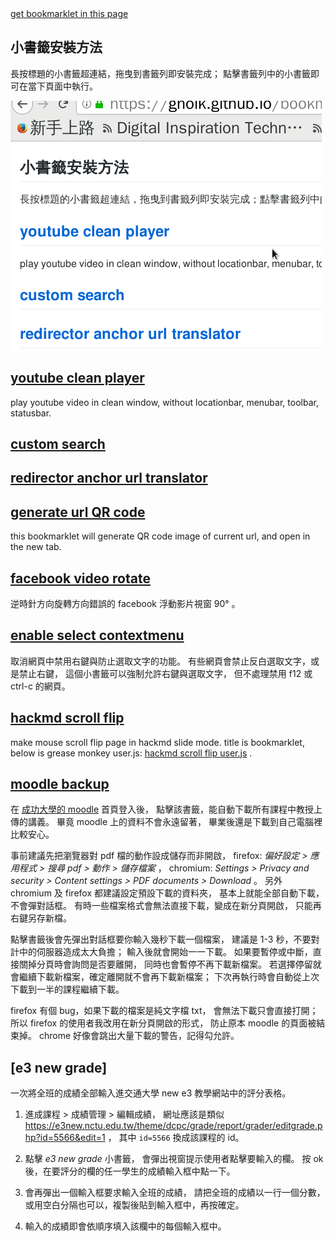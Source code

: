 <meta charset="UTF-8">

<a href="//gholk.github.io/bookmarklet">
  get bookmarklet in this page
</a>

## 小書籤安裝方法
長按標題的小書籤超連結，拖曳到書籤列即安裝完成；
點擊書籤列中的小書籤即可在當下頁面中執行。

![drag bookmarklet vedio](bookmarklet-add.gif)

<h2>
<a title="play youtube video in clean browser window"
   href='javascript:void function () {const urlToPlayer={};urlToPlayer.youtube=function(location){const scan=location.search.match(/[&\/\?]v=([^&]*)/);const id=scan[1];return"https://youtube.com/embed/"+id};function openCleanWindow(url){window.open(url,"clean youtube player","resizable")}function createButton(){const menuId="menu-container";const button=document.createElement("button");button.textContent="clean window";button.onclick=(()=>{const url=urlToPlayer.youtube(location);openCleanWindow(url)});document.getElementById(menuId).appendChild(button)}openCleanWindow(urlToPlayer.youtube(location));}()'>
   youtube clean player
</a>
</h2>

play youtube video in clean window,
without locationbar, menubar, toolbar, statusbar.


<h2>
  <a href='javascript:void function () {const map={};map.set=function(alias,url,name){this[alias]={url:url,name:name}};map.createForm=function(key){const form=document.createElement("form");const search=this[key];form.action=search.url;form.target="_blank";const input=document.createElement("input");input.name=search.name;form.appendChild(input);return form};map.search=function(key,string){const form=this.createForm(key);form.querySelector("input").value=string;document.documentElement.appendChild(form);form.submit()};map.set("pttpedia","http://zh.pttpedia.wikia.com/wiki/特殊:搜索","query");function promptSearch(string){if(!string)string=prompt("custom search");const scan=string.match(/([^\s]+)\s(.*)$/);const key=scan[1];const value=scan[2];map.search(key,value)}promptSearch();}()'>
  custom search
  </a>
</h2>

<h2>
<a title="jupmer translator"
href='javascript:void function () {var jumperTranslator={urlScheme:null,decode:decodeURIComponent,translate:function(url){const scan;if(scan=url.match(this.urlScheme)){return this.decode(scan[1])}else return null},modifyAnchor:function(anchor){const newUrl=this.translate(anchor.href);if(typeof newUrl=="string")anchor.href=newUrl;return anchor},modifyAllAnchor:function(){for(const anchor of document.querySelectorAll("a")){this.modifyAnchor(anchor)}},promptUrlScheme:function(){const urlRegexpString=prompt("url scheme regexp");this.urlScheme=new RegExp(urlRegexpString)}};jumperTranslator.promptUrlScheme();}()'>
redirector anchor url translator</a>
</h2>

## [generate url QR code][url qrcode]
this bookmarklet will generate QR code image of current url,
and open in the new tab.

[url qrcode]: javascript:void%20function%20()%20%7Bconst%20url=window.location.href;const%20qrcodeUrl=%60http://chart.googleapis.com/chart?chs=150x150&cht=qr&chl=$%7Burl%7D%60;window.open(qrcodeUrl);%7D() "generate QR code image of current url"

## [facebook video rotate]
逆時針方向旋轉方向錯誤的 facebook 浮動影片視窗 90° 。

## [enable select contextmenu]
取消網頁中禁用右鍵與防止選取文字的功能。
有些網頁會禁止反白選取文字，或是禁止右鍵，
這個小書籤可以強制允許右鍵與選取文字，
但不處理禁用 f12 或 ctrl-c 的網頁。

## [hackmd scroll flip]
make mouse scroll flip page in hackmd slide mode.
title is bookmarklet, below is grease monkey user.js:
[hackmd scroll flip user.js] .

## [moodle backup]
在 [成功大學的 moodle][moodle.ncku] 首頁登入後，
點擊該書籤，能自動下載所有課程中教授上傳的講義。
畢竟 moodle 上的資料不會永遠留著，
畢業後還是下載到自己電腦裡比較安心。

事前建議先把瀏覽器對 pdf 檔的動作設成儲存而非開啟，
firefox: *偏好設定 > 應用程式 > 搜尋 pdf > 動作 > 儲存檔案* ，
chromium: *Settings > Privacy and security >
Content settings > PDF documents > Download* 。
另外 chromium 及 firefox 都建議設定預設下載的資料夾，
基本上就能全部自動下載，不會彈對話框。
有時一些檔案格式會無法直接下載，變成在新分頁開啟，
只能再右鍵另存新檔。

點擊書籤後會先彈出對話框要你輸入幾秒下載一個檔案，
建議是 1-3 秒，不要對計中的伺服器造成太大負擔；
輸入後就會開始一一下載。
如果要暫停或中斷，直接關掉分頁時會詢問是否要離開，
同時也會暫停不再下載新檔案。
若選擇停留就會繼續下載新檔案，確定離開就不會再下載新檔案；
下次再執行時會自動從上次下載到一半的課程繼續下載。

firefox 有個 bug，如果下載的檔案是純文字檔 txt，
會無法下載只會直接打開；
所以 firefox 的使用者我改用在新分頁開啟的形式，
防止原本 moodle 的頁面被結束掉。
chrome 好像會跳出大量下載的警告，記得勾允許。

## [e3 new grade]
一次將全班的成績全部輸入進交通大學 new e3 教學網站中的評分表格。

 1. 進成課程 > 成績管理 > 編輯成績，
    網址應該是類似 <https://e3new.nctu.edu.tw/theme/dcpc/grade/report/grader/editgrade.php?id=5566&edit=1> ，
    其中 `id=5566` 換成該課程的 id。

 2. 點擊 *e3 new grade* 小書籤，
    會彈出視窗提示使用者點擊要輸入的欄。
    按 ok 後，在要評分的欄的任一學生的成績輸入框中點一下。
 
 3. 會再彈出一個輸入框要求輸入全班的成績，
    請把全班的成績以一行一個分數，
    或用空白分隔也可以，複製後貼到輸入框中，再按確定。
 
 4. 輸入的成績即會依順序填入該欄中的每個輸入框中。

[moodle.ncku]: https://moodle.ncku.edu.tw/
[moodle backup]: javascript:void%20function%20()%20%7Bclass%20MoodleCrawler%7Bconstructor()%7Bthis.sleepInterval=3;this.domParser=new%20DOMParser;this.textDecoder=new%20TextDecoder(%22UTF-8%22)%7Dasync%20fetch(url)%7Breturn%20await%20fetch(url,%7Bcredentials:%22same-origin%22%7D)%7Dasync%20$fetch(url)%7Bconst%20response=await%20this.fetch(url);const%20html=await%20response.text();const%20dom=this.domParser.parseFromString(html,%22text/html%22);return%20dom%7D*extractAllCourseId(document)%7Bconst%20anchorList=document.querySelectorAll(%22.block_course_list%20a%22);for(const%20anchor%20of%20anchorList)%7Bconst%20url=new%20URL(anchor.href);yield%20url.searchParams.get(%22id%22)%7D%7DextractTitle(document)%7Breturn%20document.getElementById(%22logobox%22).textContent.trim()%7D*extractFolder(url)%7Bconst%20folder=this.$fetch(url);const%20fileList=folder.then(dom=%3E%7Breturn%20dom.querySelectorAll(%22.fp-filename-icon%20a%22)%7D);let%20finish=false;let%20index=0;while(!finish)%7Byield%20fileList.then(anchorList=%3E%7Blet%20anchor=null;if(index%3CanchorList.length)%7Banchor=anchorList%5Bindex%5D;index++%7Dif(index%3E=anchorList.length)finish=true;return%7Burl:anchor.href%7D%7D)%7D%7D*extractByType(tr)%7Bconst%20url=tr.querySelector(%22a%22).href;let%20description=tr.querySelector(%22td:last-child%22).textContent;description=description.trim();if(url.includes(%22/mod/resource/view.php%22))%7Byield%7Burl:url,description:description%7D%7Delse%20if(url.includes(%22/mod/folder/view.php%22))%7Byield*this.extractFolder(url)%7Delse%20if(url.includes(%22/mod/page/view.php%22)%7C%7Curl.includes(%22/mod/url/view.php%22))%7Byield%7Burl:url,description:description%7D%7Delse%20console.error(%60unknown%20file%20type:%20$%7Burl%7D%60)%7D*extractAllFile(document)%7Bconst%20tableRowNonEmptySelector=%22#region-main-box%20tr%5Bclass%5D%22;for(const%20tr%20of%20document.querySelectorAll(tableRowNonEmptySelector))%7Byield*this.extractByType(tr)%7D%7Dasync%20$fetchCourseResource(id)%7Bconst%20url=%60https://moodle.ncku.edu.tw/course/resources.php?id=$%7Bid%7D%60;return%20await%20this.$fetch(url)%7Dsleep(second=this.sleepInterval)%7Breturn%20new%20Promise(wake=%3EsetTimeout(wake,second*1e3))%7DgetLastCourseId()%7Breturn%20localStorage.getItem(%22moodle-backup-current-id%22)%7DsetLastCourseId(id)%7BlocalStorage.setItem(%22moodle-backup-current-id%22,id)%7DremoveLastCourseId()%7BlocalStorage.removeItem(%22moodle-backup-current-id%22)%7Dasync%20run()%7Bthis.runInit();let%20lastCourseId=this.getLastCourseId();let%20alreadyDownload;if(lastCourseId)alreadyDownload=true;else%20alreadyDownload=false;for(const%20id%20of%20this.extractAllCourseId(document))%7Bif(alreadyDownload)%7Bif(lastCourseId==id)alreadyDownload=false;else%20continue%7Dthis.setLastCourseId(id);const%20resource=await%20this.$fetchCourseResource(id);const%20title=this.extractTitle(resource);await%20this.sleep();for(let%20file%20of%20this.extractAllFile(resource))%7Bif(file&&file.then)file=await%20file;if(file)%7Bthis.download(file.url);await%20this.sleep()%7D%7D%7Dthis.removeLastCourseId();this.runDestruct()%7DrunInit()%7Bthis.downloadInit();this.preventExitInit()%7DrunDestruct()%7Bthis.downloadDestruct();this.preventExitDestruct()%7DisFirefox()%7Breturn%20navigator.userAgent.match(/firefox/i)%7DdownloadInit()%7Bconst%20anchor=document.createElement(%22a%22);if(!this.isFirefox())anchor.setAttribute(%22download%22,%22%22);anchor.setAttribute(%22target%22,%22_blank%22);document.body.appendChild(anchor);this.downloadNode=anchor%7Ddownload(url)%7Bthis.downloadNode.href=url;this.downloadNode.click()%7DdownloadDestruct()%7Bthis.downloadNode.remove();this.downloadNode=null%7DpreventExitInit()%7Bwindow.onbeforeunload=this.preventExit%7DpreventExit(closeEvent)%7Breturn%22moodle%20backup%20is%20not%20finish,%20do%20you%20want%20to%20exit?%22%7DpreventExitDestruct()%7Bwindow.onbeforeunload=null%7Dasync%20bookmarkletPrompt()%7Blet%20second=prompt(%22download%20file%20interval%20second:%22);this.assert(typeof%20second==%22string%22,%22user%20abrupt%22);second=Number(second);this.assert(second%3E0,%22second%20should%20be%20positive%22);this.sleepInterval=Number(second);await%20this.run();alert(%22download%20finish%22)%7Dassert(test,errorMessage,CustomError=Error)%7Bif(!test)throw%20new%20CustomError(errorMessage)%7D%7Dclass%20MoodleCrawlerDebug%20extends%20MoodleCrawler%7Bconstructor()%7Bsuper();this.sleepInterval=.5%7DextractTitle(document)%7Bconst%20title=super.extractTitle(document);this.currentCourseTitle=title%7Ddownload(url)%7Bconsole.log(this.currentCourseTitle,url)%7D%7Dconst%20moodleCrawler=new%20MoodleCrawler;moodleCrawler.bookmarkletPrompt();%7D() "download all course file from moodle.ncku"

[facebook video rotate]: javascript:void%20function%20()%20%7Bdocument.querySelectorAll(%22div%5Brole=presentation%5D%22).forEach(present=%3E%7Bconst%20container=present.parentNode;if(container.querySelector(%22video%22))%7Bconsole.log(%22get%20video%22,container);const%20ratioOrigin=getRotateRatio(container.style.transform);const%20ratioNext=ratioOrigin-.25;container.style.transform=%60rotate($%7BratioNext%7Dturn)%60%7D%7D);function%20getRotateRatio(cssString)%7Bconst%20scan=cssString.match(/rotate%5C((-?%5Cd+(%5C.%5Cd+)?)turn%5C)/);if(scan)%7Bconst%20ratio=Number(scan%5B1%5D);return%20ratio%7Delse%20return%200%7D%7D() "rotate facebook float video window 90°"

[enable select contextmenu]: javascript:void%20function%20()%20%7Bfunction%20stopEvent(event)%7Bevent.stopImmediatePropagation()%7Dconst%20registFirst=%7Bcapture:true%7D;window.addEventListener(%22contextmenu%22,stopEvent,registFirst);document.addEventListener(%22mousedown%22,stopEvent,registFirst);%7D() "force enable right click (context menu) and text selection"

[hackmd scroll flip]: javascript:void%20function%20()%20%7Bif(document.querySelector(%22.reveal%20.slides%22))%7Bconst%20option=%7B%7D;option.pageup=%7BcharCode:0,keyCode:33,altKey:!1,ctrlKey:!1,shiftKey:!1,metaKey:!1,repeat:!1,isComposing:!1,key:%22PageUp%22,code:%22PageUp%22,type:%22keydown%22,composed:!0%7D,option.pagedown=%7BcharCode:0,keyCode:34,altKey:!1,ctrlKey:!1,shiftKey:!1,metaKey:!1,repeat:!1,isComposing:!1,key:%22PageDown%22,code:%22PageDown%22,type:%22keydown%22,composed:!0%7D,window.addEventListener(%22wheel%22,function(scroll)%7Bscroll.preventDefault();let%20keyOption;keyOption=scroll.deltaY%3E0?option.pagedown:option.pageup;const%20key=new%20KeyboardEvent(%22keydown%22,keyOption);document.dispatchEvent(key)%7D,%7Bpassive:!1%7D)%7D%7D() "make mouse scroll flip page in hackmd slide mode"
[hackmd scroll flip user.js]: https://gist.github.com/GHolk/4a2edcf9cf3f956ec7eb7d7823348b6c/raw/1c71ecd469701cfadf149d9687a785c5294191ef/hackmd-scroll-flip.user.js
